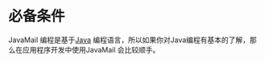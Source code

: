 # 必备条件

JavaMail 编程是基于[Java](http://www.yiibai.com/java/) 编程语言，所以如果你对Java编程有基本的了解，那么在应用程序开发中使用JavaMail 会比较顺手。

